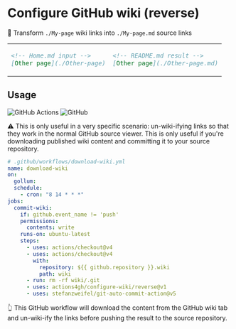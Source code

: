 # Configure GitHub wiki (reverse)

📄 Transform `./My-page` wiki links into `./My-page.md` source links

<table align=center><td>

```md
<!-- Home.md input -->
[Other page](./Other-page)
```

<td>

```md
<!-- README.md result -->
[Other page](./Other-page.md)
```

</table>

## Usage

![GitHub Actions](https://img.shields.io/static/v1?style=for-the-badge&message=GitHub+Actions&color=2088FF&logo=GitHub+Actions&logoColor=FFFFFF&label=)
![GitHub](https://img.shields.io/static/v1?style=for-the-badge&message=GitHub&color=181717&logo=GitHub&logoColor=FFFFFF&label=)

⚠️ This is only useful in a very specific scenario: un-wiki-ifying links so that
they work in the normal GitHub source viewer. This is only useful if you're
downloading published wiki content and committing it to your source repository.

```yml
# .github/workflows/download-wiki.yml
name: download-wiki
on:
  gollum:
  schedule:
    - cron: "8 14 * * *"
jobs:
  commit-wiki:
    if: github.event_name != 'push'
    permissions:
      contents: write
    runs-on: ubuntu-latest
    steps:
      - uses: actions/checkout@v4
      - uses: actions/checkout@v4
        with:
          repository: ${{ github.repository }}.wiki
          path: wiki
      - run: rm -rf wiki/.git
      - uses: actions4gh/configure-wiki/reverse@v1
      - uses: stefanzweifel/git-auto-commit-action@v5
```

👆 This GitHub workflow will download the content from the GitHub wiki tab and
un-wiki-ify the links before pushing the result to the source repository.
